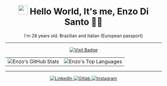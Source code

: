 <h1 align='center'>
  <img src="https://media.giphy.com/media/hvRJCLFzcasrR4ia7z/giphy.gif" width="30px" alt="wave"/> Hello World, It's me, Enzo Di Santo 👨‍💻
</h1>

<p align='center'>
  I'm 28 years old. Brazilian and Italian (European passport)
</p>
<p align='center'>

---

<p align='center'>
<a href="https://github.com/enzodisanto">
  <img src="https://hits.seeyoufarm.com/api/count/incr/badge.svg?url=https://github.com/enzodisanto/&count_bg=%23FFA500&title_bg=%23000000&icon=github.svg&icon_color=%23FFFFFF&title=visits&edge_flat=false" alt="Visit Badge" />
</a>
</p>
<p align='center'>

<table align="center">
  <tr>
    <td>
      <img src="https://github-readme-stats.vercel.app/api?username=enzodisanto&show_icons=true&theme=great-gatsby&hide_border=true" alt="Enzo's GitHub Stats" />
    </td>
    <td>
      <img src="https://github-readme-stats.vercel.app/api/top-langs/?username=enzodisanto&layout=compact&theme=great-gatsby&hide_border=true" alt="Enzo's Top Languages" />
    </td>
  </tr>
</table>

---

<p align="center">
  <a href="https://www.linkedin.com/in/enzodds/">
    <img src="https://img.shields.io/badge/linkedin-100000?style=for-the-badge&logo=linkedin&logoColor=white" alt="LinkedIn" />
  </a>
  <a href="https://gitlab.com/enzodisanto">
    <img src="https://img.shields.io/badge/Gitlab-100000?style=for-the-badge&logo=gitlab&logoColor=white" alt="Gitlab" />
  </a>
  <a href="https://instagram.com/enzodisanto">
    <img src="https://img.shields.io/badge/instagram-100000?style=for-the-badge&logo=instagram&logoColor=white" alt="Instagram"/>
  </a>
</p>

<!--
<a href="https://github.com/enzodisanto">
    <img src="https://badges.pufler.dev/visits/enzodisanto/enzodisanto?style=for-the-badge&color=FF6200&logoColor=white" alt="Visits Badge" />
</a>
-->
